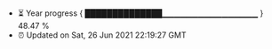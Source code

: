- ⏳ Year progress { ██████████████▁▁▁▁▁▁▁▁▁▁▁▁▁▁▁▁ } 48.47 %
- ⏰ Updated on Sat, 26 Jun 2021 22:19:27 GMT

